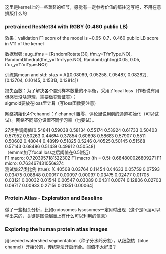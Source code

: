 这里是kernel上的一些琐碎的细节，感觉有一定参考价值的都往这写吧，不用在意排版什么的

### pretrained ResNet34 with RGBY (0.460 public LB)

效果：validation F1 score of the model is ~0.65-0.7，0.460 public LB score in V11 of the kernel

数据增强: aug_tfms = [RandomRotate(30, tfm_y=TfmType.NO), RandomDihedral(tfm_y=TfmType.NO), RandomLighting(0.05, 0.05, tfm_y=TfmType.NO)]

训练集mean and std: stats = A([0.08069, 0.05258, 0.05487, 0.08282], [0.13704, 0.10145, 0.15313, 0.13814])

损失函数：为了解决各个类别样本数量的不平衡，采用了focal loss（作者说有用但感觉没啥道理，需要做实验证实）；<br>sigmoid要放在loss里计算（写loss函数要注意)

网络初始化4个channel：Y channel 置零，评论里说用别的通道初始化（可以试试）。网络不同部分设置不同学习率（也要试）。

27类手调阈值[0.54841 0.59038 0.58134 0.55174 0.58924 0.61733 0.50403 0.57952 0.50263 0.44694 0.37854 0.60698 0.58683 0.57907 0.5511 0.50602 0.48044 0.48919 0.51825 0.5246 0.40525 0.50145 0.51568 0.57143 0.68486 0.51439 0.49912 0.50548]<br>
（emmm加了focal loss之后阈值在0.5附近）<br>
F1 macro: 0.7203957181622302 F1 macro (th = 0.5): 0.684800026809271 F1 micro: 0.7634674310566374<br>
测试集27类比例 (true): [0.40508 0.03764 0.11454 0.04633 0.05759 0.07593 0.03475 0.08848 0.00097 0.00097 0.00097 0.03475 0.02477 0.01705 0.03121 0.00032 0.01544 0.00547 0.03089 0.04311 0.0074 0.12806 0.02703 0.09717 0.00933 0.27156 0.01351 0.00064]

### Protein Atlas - Exploration and Baseline

做了一些相关分析，比如endosomes lysosomes一定同时出现（这个是fc层可以学出来的，关键是图像层面上有什么可以利用的信息）

### Exploring the human protein atlas images

用seeded watershed segmentation（种子分水岭分割），从细胞核（blue channel）开始分割，传统算法开启闭合。阈值不太好取？

